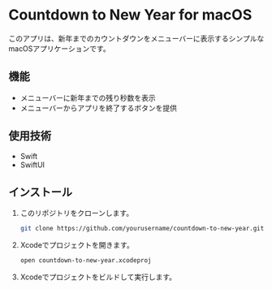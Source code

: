 # Countdown to New Year for macOS

このアプリは、新年までのカウントダウンをメニューバーに表示するシンプルなmacOSアプリケーションです。

## 機能

- メニューバーに新年までの残り秒数を表示
- メニューバーからアプリを終了するボタンを提供

## 使用技術

- Swift
- SwiftUI

## インストール

1. このリポジトリをクローンします。
    ```sh
    git clone https://github.com/yourusername/countdown-to-new-year.git
    ```
2. Xcodeでプロジェクトを開きます。
    ```sh
    open countdown-to-new-year.xcodeproj
    ```
3. Xcodeでプロジェクトをビルドして実行します。
